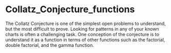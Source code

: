# Collatz_Conjecture_functions
The Collatz Conjecture is one of the simplest open problems to understand, but the most difficult to prove. Looking for patterns in any of your known charts is often a challenging task. One conception of the conjecture is to understand it as a function in terms of other functions such as the factorial, double factorial, and the gamma function.

